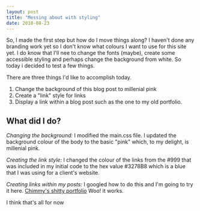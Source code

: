 ```yaml
---
layout: post
title: "Messing about with styling"
date: 2018-08-23
---
```


So, I made the first step but how do I move things along? I haven't done any branding work yet so I don't know what colours I want to use for this site yet. I do know that I'll nee to change the fonts (maybe), create some accessible styling and perhaps change the background from white. So today i decided to test a few things. 

There are three things I'd like to accomplish today. 
1. Change the background of this blog post to millenial pink
2. Create a "link" style for links
3. Display a link within a blog post such as the one to my old portfolio. 

## What did I do?

*Changing the background:* I modified the main.css file. I updated the background colour of the body to the basic "pink" which, to my delight, is millenial pink. 

*Creating the link style:* I changed the colour of the links from the #999 that was included in my initial code to the hex value #3278B8 which is a blue that I was using for a client's website. 

*Creating links within my posts:* I googled how to do this and I'm going to try it here. [Chimmy's shitty portfolio](https://docs.google.com/presentation/d/1PXrh6hX5beEu9kVZdvG5lwpn_lp1vBN_vVgp3mi4Kpw/edit#slide=id.gc6f80d1ff_0_0)
Woo! it works. 

I think that's all for now


